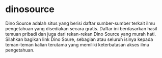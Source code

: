 # dinosource

Dino Source adalah situs yang berisi daftar sumber-sumber terkait ilmu pengetahuan yang disediakan secara gratis.
Daftar ini berdasarkan hasil temuan pribadi dan juga dari rekan-rekan Dino Source yang murah hati.
Silahkan bagikan link Dino Soure, sebagian atau seluruh isinya kepada teman-teman kalian terutama yang memiliki keterbatasan akses ilmu pengetahuan.
